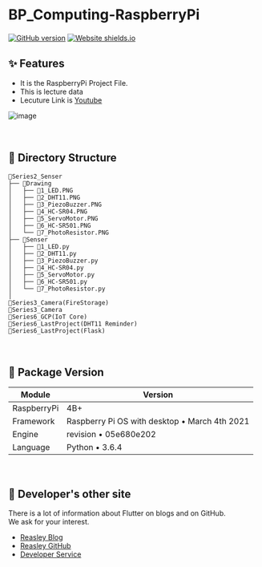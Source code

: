 # BP_Computing-RaspberryPi
[![GitHub version](https://badge.fury.io/gh/Naereen%2FStrapDown.js.svg)](https://github.com/reasley-com/Flutter_Start-Form_Simple/blob/main/README.md)
[![Website shields.io](https://img.shields.io/website-up-down-green-red/http/shields.io.svg)](https://reasley.com)
ㅤ
## ✨ Features
- It is the RaspberryPi Project File.
- This is lecture data
- Lecuture Link is [Youtube](https://www.youtube.com/watch?v=a6BUsmsvcc4&list=PL1jdJcP6uQtueCXfbWI7-WMOCKqLscmNP)


![image](https://user-images.githubusercontent.com/33018600/116790473-49faa200-aaef-11eb-8234-32c55c909e5e.png)


ㅤ

## 💠 Directory Structure
```
📁Series2_Senser
├── 📁Drawing
│   ├── 📄1_LED.PNG
│   ├── 📄2_DHT11.PNG
│   ├── 📄3_PiezoBuzzer.PNG
│   ├── 📄4_HC-SR04.PNG
│   ├── 📄5_ServoMotor.PNG
│   ├── 📄6_HC-SR501.PNG
│   └── 📄7_PhotoResistor.PNG
├── 📁Senser
│   ├── 📄1_LED.py
│   ├── 📄2_DHT11.py
│   ├── 📄3_PiezoBuzzer.py
│   ├── 📄4_HC-SR04.py
│   ├── 📄5_ServoMotor.py
│   ├── 📄6_HC-SR501.py
│   └── 📄7_PhotoResistor.py
│
📁Series3_Camera(FireStorage)
📁Series3_Camera
📁Series6_GCP(IoT Core)
📁Series6_LastProject(DHT11 Reminder)
📁Series6_LastProject(Flask)
```
ㅤ

## 🔮 Package Version
| Module | Version |
| ------ | ------ |
| RaspberryPi | 4B+ |
| Framework | Raspberry Pi OS with desktop • March 4th 2021 |
| Engine | revision • 05e680e202 |
| Language | Python • 3.6.4 |

ㅤ
ㅤ
## 🌊 Developer's other site
There is a lot of information about Flutter on blogs and on GitHub.    
We ask for your interest.

* [Reasley Blog](https://reasley.com)
* [Reasley GitHub](https://github.com/reasley-com)
* [Developer Service](https://calcs.kr)
